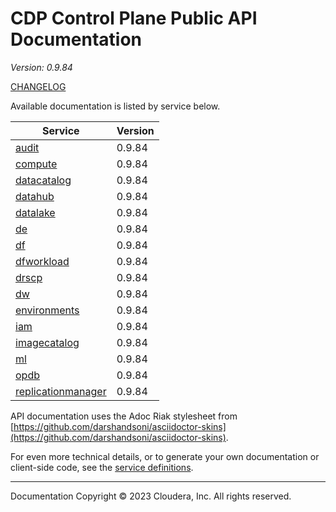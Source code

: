 # CDP Control Plane Public API Documentation

*Version: 0.9.84*

[CHANGELOG](CHANGELOG.md)

Available documentation is listed by service below.

| Service | Version |
| --- | --- |
| [audit](./audit/index.html) | 0.9.84 |
| [compute](./compute/index.html) | 0.9.84 |
| [datacatalog](./datacatalog/index.html) | 0.9.84 |
| [datahub](./datahub/index.html) | 0.9.84 |
| [datalake](./datalake/index.html) | 0.9.84 |
| [de](./de/index.html) | 0.9.84 |
| [df](./df/index.html) | 0.9.84 |
| [dfworkload](./dfworkload/index.html) | 0.9.84 |
| [drscp](./drscp/index.html) | 0.9.84 |
| [dw](./dw/index.html) | 0.9.84 |
| [environments](./environments/index.html) | 0.9.84 |
| [iam](./iam/index.html) | 0.9.84 |
| [imagecatalog](./imagecatalog/index.html) | 0.9.84 |
| [ml](./ml/index.html) | 0.9.84 |
| [opdb](./opdb/index.html) | 0.9.84 |
| [replicationmanager](./replicationmanager/index.html) | 0.9.84 |

API documentation uses the Adoc Riak stylesheet from
[https://github.com/darshandsoni/asciidoctor-skins](https://github.com/darshandsoni/asciidoctor-skins).

For even more technical details, or to generate your own documentation or client-side code, see the
[service definitions](swagger/).

----

Documentation Copyright © 2023 Cloudera, Inc. All rights reserved.

